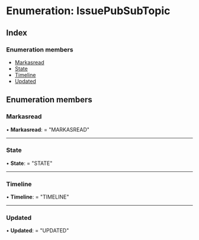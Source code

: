 
# Enumeration: IssuePubSubTopic

## Index

### Enumeration members

* [Markasread](issuepubsubtopic.md#markasread)
* [State](issuepubsubtopic.md#state)
* [Timeline](issuepubsubtopic.md#timeline)
* [Updated](issuepubsubtopic.md#updated)

## Enumeration members

###  Markasread

• **Markasread**: = "MARKASREAD"

___

###  State

• **State**: = "STATE"

___

###  Timeline

• **Timeline**: = "TIMELINE"

___

###  Updated

• **Updated**: = "UPDATED"
